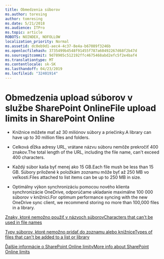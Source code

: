 ```yaml
---
title: Obmedzenia súborov
ms.author: toresing
author: tomresing
ms.date: 5/21/2018
ms.audience: ITPro
ms.topic: article
ROBOTS: NOINDEX, NOFOLLOW
localization_priority: Normal
ms.assetid: dc0eb9d1-aec4-4c37-8e4a-b67089f3246b
ms.openlocfilehash: 3735499b4548f91455f787a60492267d68f2b47d
ms.sourcegitcommit: 9d78905c512192ffc4675468abd2efc5f2e4baf4
ms.translationtype: MT
ms.contentlocale: sk-SK
ms.lasthandoff: 04/23/2019
ms.locfileid: "32401914"
---
```

# <a name="file-upload-limits-in-sharepoint-online"></a><span data-ttu-id="94510-102">Obmedzenia upload súborov v službe SharePoint Online</span><span class="sxs-lookup"><span data-stu-id="94510-102">File upload limits in SharePoint Online</span></span>

- <span data-ttu-id="94510-103">Knižnice môžete mať až 30 miliónov súbory a priečinky.</span><span class="sxs-lookup"><span data-stu-id="94510-103">A library can have up to 30 million files and folders.</span></span>
    
- <span data-ttu-id="94510-104">Celková dĺžka adresy URL, vrátane názvu súboru nemôže prekročiť 400 znakov.</span><span class="sxs-lookup"><span data-stu-id="94510-104">The total length of the URL, including the file name, can't exceed 400 characters.</span></span>
    
- <span data-ttu-id="94510-105">Každý súbor kaša byť menej ako 15 GB.</span><span class="sxs-lookup"><span data-stu-id="94510-105">Each file mush be less than 15 GB.</span></span> <span data-ttu-id="94510-106">Súbory priložené k položkám zoznamu môže byť až 250 MB vo veľkosti.</span><span class="sxs-lookup"><span data-stu-id="94510-106">Files attached to list items can be up to 250 MB in size.</span></span>
    
- <span data-ttu-id="94510-107">Optimálny výkon synchronizáciu pomocou nového klienta synchronizácie OneDrive, odporúčame ukladanie maximálne 100 000 súborov v knižnici.</span><span class="sxs-lookup"><span data-stu-id="94510-107">For optimum performance syncing with the new OneDrive sync client, we recommend storing no more than 100,000 files in a library.</span></span> 
    
[<span data-ttu-id="94510-108">Znaky, ktoré nemožno použiť v názvoch súborov</span><span class="sxs-lookup"><span data-stu-id="94510-108">Characters that can't be used in file names</span></span>](https://go.microsoft.com/fwlink/?linkid=866430)
  
[<span data-ttu-id="94510-109">Typy súborov, ktoré nemožno pridať do zoznamu alebo knižnice</span><span class="sxs-lookup"><span data-stu-id="94510-109">Types of files that can't be added to a list or library</span></span>](https://go.microsoft.com/fwlink/?linkid=273757)
  
[<span data-ttu-id="94510-110">Ďalšie informácie o SharePoint Online limity</span><span class="sxs-lookup"><span data-stu-id="94510-110">More info about SharePoint Online limits</span></span>](https://go.microsoft.com/fwlink/?linkid=271273)
  

